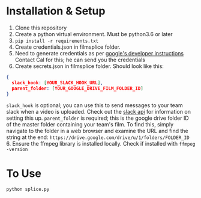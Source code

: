 # Installation & Setup
1. Clone this repository
2. Create a python virtual environment. Must be python3.6 or later
3. `pip install -r requirements.txt`
4. Create credentials.json in filmsplice folder.
5. Need to generate credentials as per [google's developer instructions](https://developers.google.com/workspace/guides/create-credentials#oauth-client-id)
Contact Cal for this; he can send you the credentials
5. Create secrets.json in filmsplice folder.
Should look like this:
```json
{
  slack_hook: [YOUR_SLACK_HOOK_URL],
  parent_folder: [YOUR_GOOGLE_DRIVE_FILM_FOLDER_ID]
}
```
`slack_hook` is optional; you can use this to send messages to your team slack when a video is uploaded.
Check out the [slack api](https://api.slack.com/messaging/webhooks) for information on setting this up.
`parent_folder` is required; this is the google drive folder ID of the master folder containing your team's film.
To find this, simply navigate to the folder in a web browser and examine the URL and find the string at the end:
`https://drive.google.com/drive/u/1/folders/FOLDER_ID`
6. Ensure the ffmpeg library is installed locally. Check if installed with `ffmpeg -version`

# To Use
`python splice.py`


